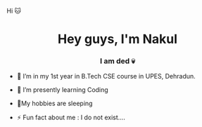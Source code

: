 Hi 🐱
<h1 align="center">Hey guys, I'm Nakul</h1>
<h3 align="center">I am ded 💀</h3>
 
- 🔭 I’m in my 1st year in B.Tech CSE course in UPES, Dehradun.
- 🌱 I’m presently learning Coding 
- 💬My hobbies are sleeping
 
- ⚡ Fun fact about me :   I do not exist....